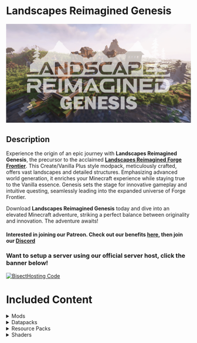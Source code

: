 # Landscapes Reimagined Genesis
![Genesis Logo with CTOV Village in the background](https://github.com/M0nkeyPr0grammer/Landscapes-Reimagined-Genesis/blob/main/Genesis_Modrinth.png?raw=true)
## Description
Experience the origin of an epic journey with **Landscapes Reimagined Genesis**, the precursor to the acclaimed [**Landscapes Reimagined Forge Frontier**](https://modrinth.com/project/landscapes-reimagined-forge-frontier). This Create/Vanilla Plus style modpack, meticulously crafted, offers vast landscapes and detailed structures. Emphasizing advanced world generation, it enriches your Minecraft experience while staying true to the Vanilla essence. Genesis sets the stage for innovative gameplay and intuitive questing, seamlessly leading into the expanded universe of Forge Frontier.

Download **Landscapes Reimagined Genesis** today and dive into an elevated Minecraft adventure, striking a perfect balance between originality and innovation. The adventure awaits!
#### **Interested in joining our Patreon. Check out our benefits [here](https://discord.com/servers/landscapes-reimagined-1097668922737696919), then join our [Discord](https://discord.gg/quenZthXgy)**

### Want to setup a server using our official server host, click the banner below!
[![BisectHosting Code](https://raw.githubusercontent.com/M0nkeyPr0grammer/Landscapes-Reimagined/main/BH_Landscape_Reimagined.png)](https://bisecthosting.com/M0nkeyPr0grammer?r=modrinth)

# Included Content
  <details>
    <summary>Mods</summary>
    <h3>Modrinth</h3>
    <ul>
      <li>
        <a href="https://discord.gg/quenZthXgy">Mod List provided on Discord, under the wiki section</a> - Check here for more information
      </li>
    </ul>
    <h3>Curseforge</h3>
    <ul>
      <li><a href="https://www.curseforge.com/minecraft/mc-mods/item-scroller">Item Scroller</a></li>
      <li><a href="https://www.curseforge.com/minecraft/mc-mods/litematica">Litematica</a></li>
      <li><a href="https://www.curseforge.com/minecraft/mc-mods/lootr-fabric">Lootr</a></li>
      <li><a href="https://www.curseforge.com/minecraft/mc-mods/malilib">MaLiLib</a></li>
      <li><a href="https://www.curseforge.com/minecraft/mc-mods/minihud">Minihud</a></li>
      <li><a href="https://www.curseforge.com/minecraft/mc-mods/tweakeroo">Tweakeroo</a></li>
      <li><a href="https://www.curseforge.com/minecraft/mc-mods/create-chunkloading">Create Chunkloading</a></li>
      <li><a href="https://www.curseforge.com/minecraft/mc-mods/iris-flywheel-compat">Iris Flywheel Compact</a></li>
      <li><a href="https://www.curseforge.com/minecraft/mc-mods/dynamic-view-fabric">Dynamic View[Fabric]</a></li>
    </ul>
  </details>

<details>
  <summary>Datapacks</summary>
  <ul>
    <li><a href="https://modrinth.com/datapack/remove-terralith-intro-message">Remove Terralith Intro Message</a></li>
    <li><a href="https://modrinth.com/datapack/create-structures">Create Structures</a></li>
    <li><a href="https://modrinth.com/datapack/create-renewable-ores">Create Renewable Ores</a></li>
        <li><a href="https://modrinth.com/datapack/repurposed-structures-better-desert-temples-compat">Repurposed Structures (Better Desert Temples Compat)</a></li>
        <li><a href="https://modrinth.com/datapack/repurposed-structures-better-strongholds-compat">Repurposed Structures (Better Strongholds Compat)</a></li>
        <li><a href="https://modrinth.com/datapack/repurposed-structures-better-ocean-monuments-compat">Repurposed Structures (Better Ocean Monuments Compat)</a></li>
        <li><a href="https://modrinth.com/datapack/repurposed-structures-better-dungeons-compat">Repurposed Structures (Better Dungeons Compat)</a></li>
        <li><a href="https://modrinth.com/datapack/repurposed-structures-better-witch-huts-compat">Repurposed Structures (Better Witch Huts Compat)</a></li>
        <li><a href="https://modrinth.com/datapack/repurposed-structures-friends-and-foes-compat">Repurposed Structures (Friends and Foes Compat)</a></li>
        <li><a href="https://modrinth.com/datapack/repurposed-structures-bountiful-compat">Repurposed Structures (Bountiful Compat)</a></li>
        <li><a href="https://modrinth.com/datapack/repurposed-structures-villagerplus-compat">Repurposed Structures (VillagerPlus Compat)</a></li>
        <li><a href="https://modrinth.com/datapack/repurposed-structures-farmers-delight-compat">Repurposed Structures (Farmer's Delight Compat)</a></li>
  </ul>
</details>

<details>
  <summary>Resource Packs</summary>
  <ul>
    <li><a href="https://modrinth.com/resourcepack/reinforced-barrels-retextured">Reinforced Barrels Retextured</a></li>
    <li><a href="https://modrinth.com/resourcepack/reinforced-chests-retextured">Reinforced Chests Retextured</a></li>
    <li><a href="https://modrinth.com/resourcepack/incendium-optional-resourcepack">Incendium Optional Resourcepack</a></li>
        <li><a href="https://www.curseforge.com/minecraft/texture-packs/create-simple-storage">Tom's Create Storage</a></li>
        <li><a href="https://www.curseforge.com/minecraft/texture-packs/create-immersive-aircrafts-resource-pack">Create Immersive Aircrafts</a></li>
        <li><a href="https://www.curseforge.com/minecraft/texture-packs/lootrchestretexture-for-create">LootrChestRetexture for Create!</a></li>
  </ul>
</details>

<details>
  <summary>Shaders</summary>
  <ul>
    <li><a href="https://modrinth.com/shader/complementary-reimagined">Complementary Reimagined</a></li>
    <li><a href="https://modrinth.com/shader/complementary-unbound">Complementary Reimagined Unbound</a></li>
  </ul>
</details>

